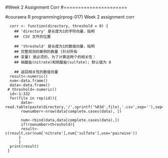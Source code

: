    #Week 2 Assignment Corr
   #======================

   #couraera R programming(rprog-017) Week 2 assignment corr
   
      corr <- function(directory, threshold = 0) {
        ## 'directory' 是长度为1的字符向量，指明
        ##  CSV 文件的位置

        ## 'threshold' 是长度为1的数值向量，指明
        ## 完整观测的案例的数量 (针对所有
        ## 变量) 是必须的，为了计算这两个的相关性：
        ## 硝酸盐(nitrate)和硫酸盐(sulfate); 默认值为 0

        ## 返回相关性的数值向量
      result<-numeric()
      num<-data.frame()
      data<-data.frame()
     # threshold<-numeric()
      id<-1:332
      for(file in rep(id)){
           data<-read.table(paste(directory,'/',sprintf('%03d',file),'.csv',sep=''),sep=",",header=TRUE)
           rownumber<-nrow(data[complete.cases(data), ])
         
           num<-rbind(data,data[complete.cases(data),])
           if(rownumber>threshold){
           result<-c(result,cor(num['nitrate'],num['sulfate'],use='pairwise'))
          }
          }
      print(result)
     }
